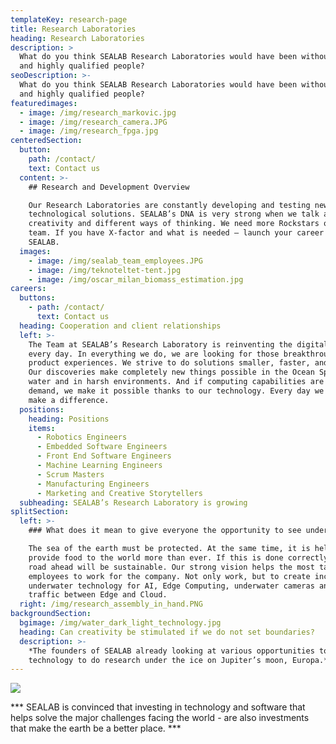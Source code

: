 ```yaml
---
templateKey: research-page
title: Research Laboratories
heading: Research Laboratories
description: >
  What do you think SEALAB Research Laboratories would have been without curious
  and highly qualified people?
seoDescription: >-
  What do you think SEALAB Research Laboratories would have been without curious
  and highly qualified people?
featuredimages:
  - image: /img/research_markovic.jpg
  - image: /img/research_camera.JPG
  - image: /img/research_fpga.jpg
centeredSection:
  button:
    path: /contact/
    text: Contact us
  content: >-
    ## Research and Development Overview

    Our Research Laboratories are constantly developing and testing new
    technological solutions. SEALAB’s DNA is very strong when we talk about
    creativity and different ways of thinking. We need more Rockstars on the
    team. If you have X-factor and what is needed – launch your career at
    SEALAB.
  images:
    - image: /img/sealab_team_employees.JPG
    - image: /img/teknoteltet-tent.jpg
    - image: /img/oscar_milan_biomass_estimation.jpg
careers:
  buttons:
    - path: /contact/
      text: Contact us
  heading: Cooperation and client relationships
  left: >-
    The Team at SEALAB’s Research Laboratory is reinventing the digital world
    every day. In everything we do, we are looking for those breakthrough
    product experiences. We strive to do solutions smaller, faster, and better.
    Our discoveries make completely new things possible in the Ocean Space, in
    water and in harsh environments. And if computing capabilities are not in
    demand, we make it possible thanks to our technology. Every day we try to
    make a difference.
  positions:
    heading: Positions
    items:
      - Robotics Engineers
      - Embedded Software Engineers
      - Front End Software Engineers
      - Machine Learning Engineers
      - Scrum Masters
      - Manufacturing Engineers
      - Marketing and Creative Storytellers
  subheading: SEALAB’s Research Laboratory is growing
splitSection:
  left: >-
    ### What does it mean to give everyone the opportunity to see underwater?

    The sea of the earth must be protected. At the same time, it is helping to
    provide food to the world more than ever. If this is done correctly, the
    road ahead will be sustainable. Our strong vision helps the most talented
    employees to work for the company. Not only work, but to create incredible
    underwater technology for AI, Edge Computing, underwater cameras and data
    traffic between Edge and Cloud.
  right: /img/research_assembly_in_hand.PNG
backgroundSection:
  bgimage: /img/water_dark_light_technology.jpg
  heading: Can creativity be stimulated if we do not set boundaries?
  description: >-
    *The founders of SEALAB already looking at various opportunities to develop
    technology to do research under the ice on Jupiter’s moon, Europa.*
---
```


![](/img/research_hardware.JPG)

*** SEALAB is convinced that investing in technology and software that helps solve the major challenges facing the world - are also investments that make the earth be a better place. ***

